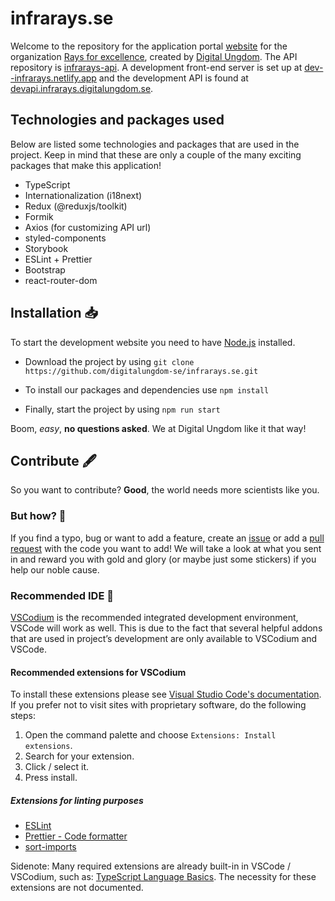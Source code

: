 # infrarays.se

Welcome to the repository for the application portal [website](https://ansok.raysforexcellence.se/) for the organization [Rays for excellence](raysforexcellence.se), created by [Digital Ungdom](www.digitalungdom.se). The API repository is [infrarays-api](https://github.com/digitalungdom-se/infrarays-api). A development front-end server is set up at [dev--infrarays.netlify.app](https://dev--infrarays.netlify.app) and the development API is found at [devapi.infrarays.digitalungdom.se](https://devapi.infrarays.digitalungdom.se).

## Technologies and packages used

Below are listed some technologies and packages that are used in the project. Keep in mind that these are only a couple of the many exciting packages that make this application!

- TypeScript
- Internationalization (i18next)
- Redux (@reduxjs/toolkit)
- Formik
- Axios (for customizing API url)
- styled-components
- Storybook
- ESLint + Prettier
- Bootstrap
- react-router-dom

## Installation 📥

To start the development website you need to have [Node.js](https://nodejs.org/en/download/) installed.

- Download the project by using `git clone https://github.com/digitalungdom-se/infrarays.se.git`

- To install our packages and dependencies use `npm install`

- Finally, start the project by using `npm run start`

Boom, _easy_, **no questions asked**. We at Digital Ungdom like it that way!

## Contribute 🖋️

So you want to contribute? **Good**, the world needs more scientists like you.

### But how? 🤔

If you find a typo, bug or want to add a feature, create an [issue](https://github.com/digitalungdom-se/infrarays.se/issues) or add a [pull request](https://github.com/digitalungdom-se/infrarays.se/pulls) with the code you want to add! We will take a look at what you sent in and reward you with gold and glory (or maybe just some stickers) if you help our noble cause.

### Recommended IDE 💾

[VSCodium](https://vscodium.com/) is the recommended integrated development environment, VSCode will work as well. This is due to the fact that several helpful addons that are used in project’s development are only available to VSCodium and VSCode.

#### Recommended extensions for VSCodium

To install these extensions please see [Visual Studio Code's documentation](https://code.visualstudio.com/docs/introvideos/extend). If you prefer not to visit sites with proprietary software, do the following steps:

1. Open the command palette and choose `Extensions: Install extensions`.
2. Search for your extension.
3. Click / select it.
4. Press install.

##### Extensions for linting purposes

- [ESLint](https://open-vsx.org/extension/dbaeumer/vscode-eslint)
- [Prettier - Code formatter](https://open-vsx.org/extension/esbenp/prettier-vscode)
- [sort-imports](https://github.com/amatiasq/vsc-sort-imports)

Sidenote: Many required extensions are already built-in in VSCode / VSCodium, such as: [TypeScript Language Basics](https://open-vsx.org/extension/vscode/typescript). The necessity for these extensions are not documented.
